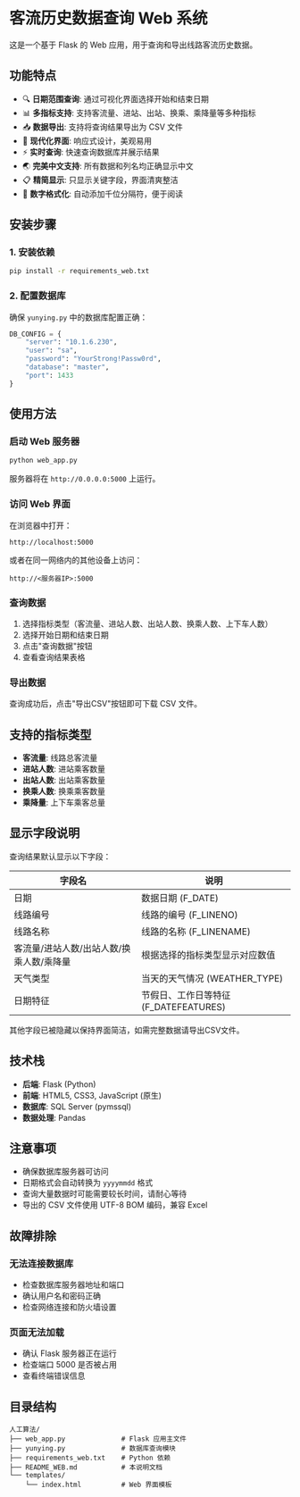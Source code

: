# 客流历史数据查询 Web 系统

这是一个基于 Flask 的 Web 应用，用于查询和导出线路客流历史数据。

## 功能特点

- 🔍 **日期范围查询**: 通过可视化界面选择开始和结束日期
- 📊 **多指标支持**: 支持客流量、进站、出站、换乘、乘降量等多种指标
- 📥 **数据导出**: 支持将查询结果导出为 CSV 文件
- 🎨 **现代化界面**: 响应式设计，美观易用
- ⚡ **实时查询**: 快速查询数据库并展示结果
- 🌏 **完美中文支持**: 所有数据和列名均正确显示中文
- 📋 **精简显示**: 只显示关键字段，界面清爽整洁
- 🔢 **数字格式化**: 自动添加千位分隔符，便于阅读

## 安装步骤

### 1. 安装依赖

```bash
pip install -r requirements_web.txt
```

### 2. 配置数据库

确保 `yunying.py` 中的数据库配置正确：

```python
DB_CONFIG = {
    "server": "10.1.6.230",
    "user": "sa",
    "password": "YourStrong!Passw0rd",
    "database": "master",
    "port": 1433
}
```

## 使用方法

### 启动 Web 服务器

```bash
python web_app.py
```

服务器将在 `http://0.0.0.0:5000` 上运行。

### 访问 Web 界面

在浏览器中打开：
```
http://localhost:5000
```
或者在同一网络内的其他设备上访问：
```
http://<服务器IP>:5000
```

### 查询数据

1. 选择指标类型（客流量、进站人数、出站人数、换乘人数、上下车人数）
2. 选择开始日期和结束日期
3. 点击"查询数据"按钮
4. 查看查询结果表格

### 导出数据

查询成功后，点击"导出CSV"按钮即可下载 CSV 文件。

## 支持的指标类型

- **客流量**: 线路总客流量
- **进站人数**: 进站乘客数量
- **出站人数**: 出站乘客数量
- **换乘人数**: 换乘乘客数量
- **乘降量**: 上下车乘客总量

## 显示字段说明

查询结果默认显示以下字段：

| 字段名 | 说明 |
|--------|------|
| 日期 | 数据日期 (F_DATE) |
| 线路编号 | 线路的编号 (F_LINENO) |
| 线路名称 | 线路的名称 (F_LINENAME) |
| 客流量/进站人数/出站人数/换乘人数/乘降量 | 根据选择的指标类型显示对应数值 |
| 天气类型 | 当天的天气情况 (WEATHER_TYPE) |
| 日期特征 | 节假日、工作日等特征 (F_DATEFEATURES) |

其他字段已被隐藏以保持界面简洁，如需完整数据请导出CSV文件。

## 技术栈

- **后端**: Flask (Python)
- **前端**: HTML5, CSS3, JavaScript (原生)
- **数据库**: SQL Server (pymssql)
- **数据处理**: Pandas

## 注意事项

- 确保数据库服务器可访问
- 日期格式会自动转换为 `yyyymmdd` 格式
- 查询大量数据时可能需要较长时间，请耐心等待
- 导出的 CSV 文件使用 UTF-8 BOM 编码，兼容 Excel

## 故障排除

### 无法连接数据库
- 检查数据库服务器地址和端口
- 确认用户名和密码正确
- 检查网络连接和防火墙设置

### 页面无法加载
- 确认 Flask 服务器正在运行
- 检查端口 5000 是否被占用
- 查看终端错误信息

## 目录结构

```
人工算法/
├── web_app.py              # Flask 应用主文件
├── yunying.py              # 数据库查询模块
├── requirements_web.txt    # Python 依赖
├── README_WEB.md           # 本说明文档
└── templates/
    └── index.html          # Web 界面模板
```

